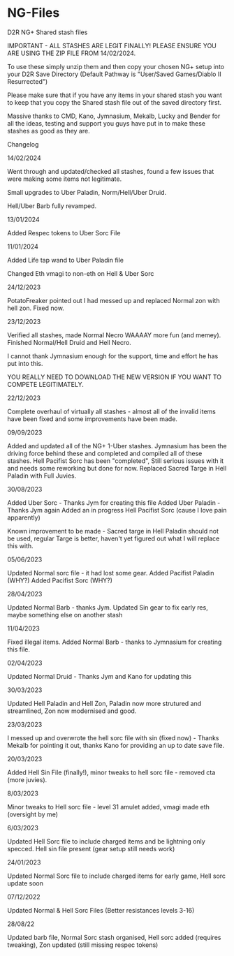 # NG-Files
D2R NG+ Shared stash files

IMPORTANT - ALL STASHES ARE LEGIT FINALLY! PLEASE ENSURE YOU ARE USING THE ZIP FILE FROM 14/02/2024.

To use these simply unzip them and then copy your chosen NG+ setup into your D2R Save Directory (Default Pathway is "User/Saved Games/Diablo II Resurrected")

Please make sure that if you have any items in your shared stash you want to keep that you copy the Shared stash file out of the saved directory first.

Massive thanks to CMD, Kano, Jymnasium, Mekalb, Lucky and Bender for all the ideas, testing and support you guys have put in to make these stashes as good as they are.

Changelog

14/02/2024

Went through and updated/checked all stashes, found a few issues that were making some items not legitimate.

Small upgrades to Uber Paladin, Norm/Hell/Uber Druid.

Hell/Uber Barb fully revamped. 

13/01/2024

Added Respec tokens to Uber Sorc File

11/01/2024

Added Life tap wand to Uber Paladin file

Changed Eth vmagi to non-eth on Hell & Uber Sorc

24/12/2023

PotatoFreaker pointed out I had messed up and replaced Normal zon with hell zon. Fixed now.

23/12/2023

Verified all stashes, made Normal Necro WAAAAY more fun (and memey). Finished Normal/Hell Druid and Hell Necro.

I cannot thank Jymnasium enough for the support, time and effort he has put into this.

YOU REALLY NEED TO DOWNLOAD THE NEW VERSION IF YOU WANT TO COMPETE LEGITIMATELY.

22/12/2023

Complete overhaul of virtually all stashes - almost all of the invalid items have been fixed and some improvements have been made.


09/09/2023

Added and updated all of the NG+ 1-Uber stashes. Jymnasium has been the driving force behind these and completed and compiled all of these stashes.
Hell Pacifist Sorc has been "completed", Still serious issues with it and needs some reworking but done for now.
Replaced Sacred Targe in Hell Paladin with Full Juvies.

30/08/2023

Added Uber Sorc - Thanks Jym for creating this file
Added Uber Paladin - Thanks Jym again
Added an in progress Hell Pacifist Sorc (cause I love pain apparently)

Known improvement to be made - Sacred targe in Hell Paladin should not be used, regular Targe is better, haven't yet figured out what I will replace this with.

05/06/2023

Updated Normal sorc file - it had lost some gear.
Added Pacifist Paladin (WHY?)
Added Pacifist Sorc (WHY?)

28/04/2023

Updated Normal Barb - thanks Jym. Updated Sin gear to fix early res, maybe something else on another stash

11/04/2023

Fixed illegal items. Added Normal Barb - thanks to Jymnasium for creating this file.

02/04/2023

Updated Normal Druid - Thanks Jym and Kano for updating this

30/03/2023

Updated Hell Paladin and Hell Zon, Paladin now more strutured and streamlined, Zon now modernised and good.

23/03/2023

I messed up and overwrote the hell sorc file with sin (fixed now) - Thanks Mekalb for pointing it out, thanks Kano for providing an up to date save file.

20/03/2023

Added Hell Sin File (finally!), minor tweaks to hell sorc file - removed cta (more juvies).

8/03/2023

Minor tweaks to Hell sorc file - level 31 amulet added, vmagi made eth (oversight by me)

6/03/2023

Updated Hell Sorc file to include charged items and be lightning only specced. Hell sin file present (gear setup still needs work)

24/01/2023

Updated Normal Sorc file to include charged items for early game, Hell sorc update soon

07/12/2022

Updated Normal & Hell Sorc Files (Better resistances levels 3-16)

28/08/22

Updated barb file, Normal Sorc stash organised, Hell sorc added (requires tweaking), Zon updated (still missing respec tokens)
